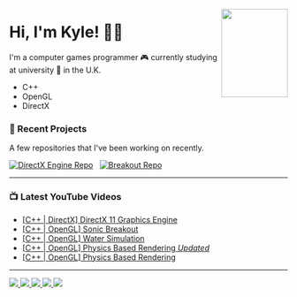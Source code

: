 <a title="Secret... Enjoy!" href="https://www.retrogames.cz/play_414-DOS.php?language=EN"><img align="right" width="120" height="160" src="https://files.gamebanana.com/img/ico/sprays/5af742268da32.png"></a>

# Hi, I'm Kyle! 👋🏻

I'm a computer games programmer :video_game: currently studying at university :school: in the U.K.
- C++
- OpenGL
- DirectX

### 📝 Recent Projects
A few repositories that I've been working on recently.

[![DirectX Engine Repo]][DirectX Engine URL] &nbsp;
[![Breakout Repo]][Breakout URL]

---

### 📺 Latest YouTube Videos
<!-- YOUTUBE:START -->
- [[C++ | DirectX] DirectX 11 Graphics Engine](https://www.youtube.com/watch?v=kBCMbxa0S98)
- [[C++ | OpenGL] Sonic Breakout](https://www.youtube.com/watch?v=K1eCgV0rLbk)
- [[C++ | OpenGL] Water Simulation](https://www.youtube.com/watch?v=A8t_IfXH7vo)
- [[C++ | OpenGL] Physics Based Rendering *Updated*](https://www.youtube.com/watch?v=4uiWzZIIg3A)
- [[C++ | OpenGL] Physics Based Rendering](https://www.youtube.com/watch?v=FHwgLT1tv6g)
<!-- YOUTUBE:END -->

---
<span align="center">
  <a href="https://kyle-robinson.co.uk">
    <img src="https://img.shields.io/static/v1?label=Portfolio&message=View&color=FB5BC5&style=flat&logo=html5&logoColor=FB5BC5" />
  </a>
  <a href="https://www.linkedin.com/in/kylerobinsongames/">
    <img src="https://img.shields.io/static/v1?label=LinkedIn&message=Connect&color=0077B5&style=flat&logo=linkedin" />
  </a>
  <a href="https://stackoverflow.com/users/story/14250876">
    <img src="https://img.shields.io/static/v1?label=StackOverflow&message=View&color=EF8236&style=flat&logo=stack-overflow" />
  </a>
  <a href="https://twitter.com/KyleRobinson42">
    <img src="https://img.shields.io/static/v1?color=1DA1F2&label=Twitter&message=Follow&logo=Twitter&style=flat" />
  </a>
  <a href="https://www.youtube.com/channel/UCU0mqPtBF4Z8TyZ3Pc6FPbQ/">
    <img src="https://img.shields.io/static/v1?label=YouTube&message=Watch&color=FF0000&style=flat&logo=youtube&logoColor=FF0000" />
  </a>
</span>

<!-- [![Website Logo]][Website URL] &nbsp;
[![LinkedIn Logo]][LinkedIn URL] &nbsp;
[![Twitter Logo]][Twitter URL] &nbsp;
[![YouTube Logo]][YouTube URL] -->

<!-- ### IN-PAGE LINKS ### -->
<!-- Repo Links -->
[DirectX Engine URL]: https://github.com/kyle-robinson/opengl-directx-engine
[DirectX Engine Repo]: https://github-readme-stats.vercel.app/api/pin/?username=kyle-robinson&repo=directx-engine

[Breakout URL]: https://github.com/kyle-robinson/breakout
[Breakout Repo]: https://github-readme-stats.vercel.app/api/pin/?username=kyle-robinson&repo=breakout

<!-- Social Links -->
[Website URL]: https://kyle-robinson.co.uk
[Website Logo]: https://img.shields.io/static/v1?label=Website&message=View&color=E34F26&style=for-the-badge&logo=html5

[LinkedIn URL]: https://www.linkedin.com/in/kylerobinsongames/
[LinkedIn Logo]: https://img.shields.io/static/v1?label=Kyle-Robinson&message=Connect&color=0077B5&style=for-the-badge&logo=linkedin

[Twitter URL]: https://twitter.com/KyleRobinson42
[Twitter Logo]: https://img.shields.io/twitter/follow/KyleRobinson42?color=1DA1F2&label=Follow&logo=Twitter&style=for-the-badge

[YouTube URL]: https://www.youtube.com/channel/UCU0mqPtBF4Z8TyZ3Pc6FPbQ/
[YouTube Logo]: https://img.shields.io/static/v1?label=Channel&message=Watch&color=FF0000&style=for-the-badge&logo=youtube&logoColor=FF0000
